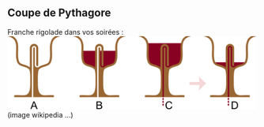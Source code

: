 ## Coupe de Pythagore

Franche rigolade dans vos soirées :
<img src="markdown/gifts/coupe.svg" />
(image wikipedia …)
